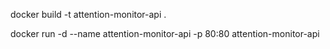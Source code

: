 docker build -t attention-monitor-api .

docker run -d --name attention-monitor-api -p 80:80 attention-monitor-api
